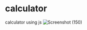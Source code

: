 # calculator
calculator  using js
![Screenshot (150)](https://github.com/itsvikas94/calculator/assets/96935687/cd5d5b11-b466-4744-a128-a3db551f4c02)
